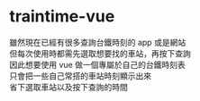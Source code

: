 # traintime-vue

雖然現在已經有很多查詢台鐵時刻的 app 或是網站<br>
但每次使用時都需先選取想要找的車站，再按下查詢<br>
因此想要使用 vue 做一個專屬於自己的台鐵時刻表<br>
只會把一些自己常搭的車站時刻顯示出來<br>
省下選取車站以及按下查詢的時間
